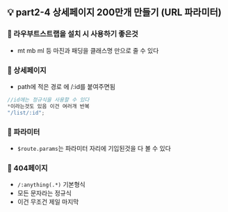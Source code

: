 ## 💡 part2-4 상세페이지 200만개 만들기 (URL 파라미터)

### 🔹 라우부트스트랩을 설치 시 사용하기 좋은것

- mt mb ml 등 마진과 패딩을 클래스명 만으로 줄 수 있다

### 🔹 상세페이지

- path에 적은 경로 에 /:id를 붙여주면됨

```javascript
//id에는 정규식을 사용할 수 있다
*이라는것도 있음 이건 여러개 반복
"/list/:id";
```

### 🔹 파라미터

- `$route.params`는 파라미터 자리에 기입된것을 다 볼 수 있다

### 🔹 404페이지

- `/:anything(.*)` 기본형식
- 모든 문자라는 정규식
- 이건 무조건 제일 마지막
